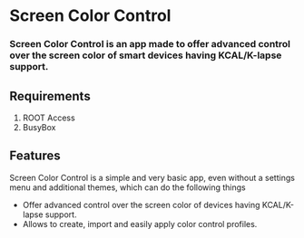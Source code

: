 # Screen Color Control

### Screen Color Control is an app made to offer advanced control over the screen color of smart devices having KCAL/K-lapse support.

## Requirements
1. ROOT Access
2. BusyBox

## Features
Screen Color Control is a simple and very basic app, even without a settings menu and additional themes, which can do the following things
* Offer advanced control over the screen color of devices having KCAL/K-lapse support.
* Allows to create, import and easily apply color control profiles.